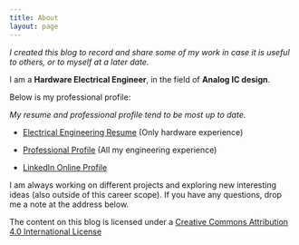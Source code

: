 ```yaml
---
title: About
layout: page
---
```


_I created this blog to record and share some of my work in case it is useful 
to others, or to myself at a later date._ 

I am a **Hardware Electrical Engineer**, in the field of **Analog IC design**. 

Below is my professional profile:

_My resume and professional profile tend to be most up to date._

* [Electrical Engineering Resume](/linked_files/about_1.pdf) (Only hardware experience)

* [Professional Profile](/linked_files/about_2.pdf) (All my engineering experience)

* [LinkedIn Online Profile](https://www.linkedin.com/in/camilotejeiro/en)

I am always working on different projects and exploring new interesting 
ideas (also outside of this career scope). If you have any questions, drop me a note at the address
below.

The content on this blog is licensed under a 
[Creative Commons Attribution 4.0 International License](http://creativecommons.org/licenses/by/4.0)

